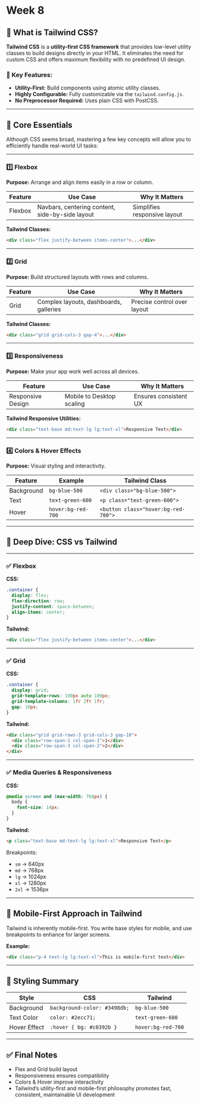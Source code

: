 # Week 8

## 📌 What is Tailwind CSS?

**Tailwind CSS** is a **utility-first CSS framework** that provides low-level utility classes to build designs directly in your HTML. It eliminates the need for custom CSS and offers maximum flexibility with no predefined UI design.

### 🔑 Key Features:

- **Utility-First:** Build components using atomic utility classes.
- **Highly Configurable:** Fully customizable via the `tailwind.config.js`.
- **No Preprocessor Required:** Uses plain CSS with PostCSS.

---

## 🧱 Core Essentials

Although CSS seems broad, mastering a few key concepts will allow you to efficiently handle real-world UI tasks:

---

### 1️⃣ Flexbox

**Purpose:** Arrange and align items easily in a row or column.

| Feature | Use Case                                        | Why It Matters               |
| ------- | ----------------------------------------------- | ---------------------------- |
| Flexbox | Navbars, centering content, side-by-side layout | Simplifies responsive layout |

**Tailwind Classes:**

```html
<div class="flex justify-between items-center">...</div>
```

---

### 2️⃣ Grid

**Purpose:** Build structured layouts with rows and columns.

| Feature | Use Case                               | Why It Matters              |
| ------- | -------------------------------------- | --------------------------- |
| Grid    | Complex layouts, dashboards, galleries | Precise control over layout |

**Tailwind Classes:**

```html
<div class="grid grid-cols-3 gap-4">...</div>
```

---

### 3️⃣ Responsiveness

**Purpose:** Make your app work well across all devices.

| Feature           | Use Case                  | Why It Matters        |
| ----------------- | ------------------------- | --------------------- |
| Responsive Design | Mobile to Desktop scaling | Ensures consistent UX |

**Tailwind Responsive Utilities:**

```html
<div class="text-base md:text-lg lg:text-xl">Responsive Text</div>
```

---

### 4️⃣ Colors & Hover Effects

**Purpose:** Visual styling and interactivity.

| Feature    | Example            | Tailwind Class                      |
| ---------- | ------------------ | ----------------------------------- |
| Background | `bg-blue-500`      | `<div class="bg-blue-500">`         |
| Text       | `text-green-600`   | `<p class="text-green-600">`        |
| Hover      | `hover:bg-red-700` | `<button class="hover:bg-red-700">` |

---

## 🧠 Deep Dive: CSS vs Tailwind

---

### ✅ Flexbox

**CSS:**

```css
.container {
  display: flex;
  flex-direction: row;
  justify-content: space-between;
  align-items: center;
}
```

**Tailwind:**

```html
<div class="flex justify-between items-center">...</div>
```

---

### ✅ Grid

**CSS:**

```css
.container {
  display: grid;
  grid-template-rows: 100px auto 100px;
  grid-template-columns: 1fr 2fr 1fr;
  gap: 10px;
}
```

**Tailwind:**

```html
<div class="grid grid-rows-3 grid-cols-3 gap-10">
  <div class="row-span-1 col-span-1">1</div>
  <div class="row-span-3 col-span-2">2</div>
</div>
```

---

### ✅ Media Queries & Responsiveness

**CSS:**

```css
@media screen and (max-width: 768px) {
  body {
    font-size: 14px;
  }
}
```

**Tailwind:**

```html
<p class="text-base md:text-lg lg:text-xl">Responsive Text</p>
```

Breakpoints:

- `sm` → 640px
- `md` → 768px
- `lg` → 1024px
- `xl` → 1280px
- `2xl` → 1536px

---

## 📱 Mobile-First Approach in Tailwind

Tailwind is inherently mobile-first. You write base styles for mobile, and use breakpoints to enhance for larger screens.

**Example:**

```html
<div class="p-4 text-lg lg:text-xl">This is mobile-first text</div>
```

---

## 🎨 Styling Summary

| Style        | CSS                          | Tailwind           |
| ------------ | ---------------------------- | ------------------ |
| Background   | `background-color: #3498db;` | `bg-blue-500`      |
| Text Color   | `color: #2ecc71;`            | `text-green-600`   |
| Hover Effect | `:hover { bg: #c0392b }`     | `hover:bg-red-700` |

---

## ✅ Final Notes

- Flex and Grid build layout
- Responsiveness ensures compatibility
- Colors & Hover improve interactivity
- Tailwind’s utility-first and mobile-first philosophy promotes fast, consistent, maintainable UI development
